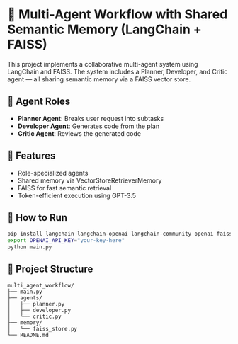 # 🤖 Multi-Agent Workflow with Shared Semantic Memory (LangChain + FAISS)

This project implements a collaborative multi-agent system using LangChain and FAISS. The system includes a Planner, Developer, and Critic agent — all sharing semantic memory via a FAISS vector store.

## 👥 Agent Roles

- **Planner Agent**: Breaks user request into subtasks
- **Developer Agent**: Generates code from the plan
- **Critic Agent**: Reviews the generated code

## 🧠 Features

- Role-specialized agents
- Shared memory via VectorStoreRetrieverMemory
- FAISS for fast semantic retrieval
- Token-efficient execution using GPT-3.5

## 🚀 How to Run

```bash
pip install langchain langchain-openai langchain-community openai faiss-cpu tiktoken
export OPENAI_API_KEY="your-key-here"
python main.py
```

## 📁 Project Structure

```
multi_agent_workflow/
├── main.py
├── agents/
│   ├── planner.py
│   ├── developer.py
│   └── critic.py
├── memory/
│   └── faiss_store.py
└── README.md
```
